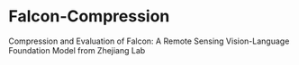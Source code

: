# Falcon-Compression
Compression and Evaluation of Falcon: A Remote Sensing Vision-Language Foundation Model from Zhejiang Lab
